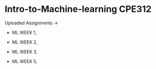 # Intro-to-Machine-learning CPE312


Uploaded Assignments -> 

- ML WEEK 1,

- ML WEEK 2,

- ML WEEK 3,

- ML WEEK 5,
